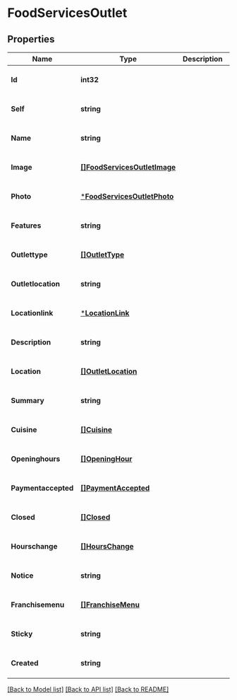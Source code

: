 # FoodServicesOutlet

## Properties
Name | Type | Description | Notes
------------ | ------------- | ------------- | -------------
**Id** | **int32** |  | [optional] [default to null]
**Self** | **string** |  | [optional] [default to null]
**Name** | **string** |  | [optional] [default to null]
**Image** | [**[]FoodServicesOutletImage**](FoodServicesOutletImage.md) |  | [optional] [default to null]
**Photo** | [***FoodServicesOutletPhoto**](FoodServicesOutletPhoto.md) |  | [optional] [default to null]
**Features** | **string** |  | [optional] [default to null]
**Outlettype** | [**[]OutletType**](OutletType.md) |  | [optional] [default to null]
**Outletlocation** | **string** |  | [optional] [default to null]
**Locationlink** | [***LocationLink**](LocationLink.md) |  | [optional] [default to null]
**Description** | **string** |  | [optional] [default to null]
**Location** | [**[]OutletLocation**](OutletLocation.md) |  | [optional] [default to null]
**Summary** | **string** |  | [optional] [default to null]
**Cuisine** | [**[]Cuisine**](Cuisine.md) |  | [optional] [default to null]
**Openinghours** | [**[]OpeningHour**](OpeningHour.md) |  | [optional] [default to null]
**Paymentaccepted** | [**[]PaymentAccepted**](PaymentAccepted.md) |  | [optional] [default to null]
**Closed** | [**[]Closed**](Closed.md) |  | [optional] [default to null]
**Hourschange** | [**[]HoursChange**](HoursChange.md) |  | [optional] [default to null]
**Notice** | **string** |  | [optional] [default to null]
**Franchisemenu** | [**[]FranchiseMenu**](FranchiseMenu.md) |  | [optional] [default to null]
**Sticky** | **string** |  | [optional] [default to null]
**Created** | **string** |  | [optional] [default to null]

[[Back to Model list]](../README.md#documentation-for-models) [[Back to API list]](../README.md#documentation-for-api-endpoints) [[Back to README]](../README.md)

